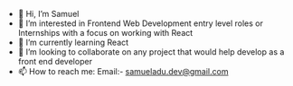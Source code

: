 - 👋 Hi, I’m Samuel
- 👀 I’m interested in Frontend Web Development entry level roles or Internships with a focus on working with React
- 🌱 I’m currently learning React
- 💞️ I’m looking to collaborate on any project that would help develop as a front end developer
- 📫 How to reach me: 
          Email:- samueladu.dev@gmail.com 
          

<!---
theadusamuel/theadusamuel is a ✨ special ✨ repository because its `README.md` (this file) appears on your GitHub profile.
You can click the Preview link to take a look at your changes.
--->
